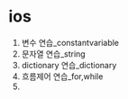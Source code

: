 # ios
1. 변수 연습_constantvariable
2. 문자열 연습_string
3. dictionary 연습_dictionary
4. 흐름제어 연습_for,while
5. 
